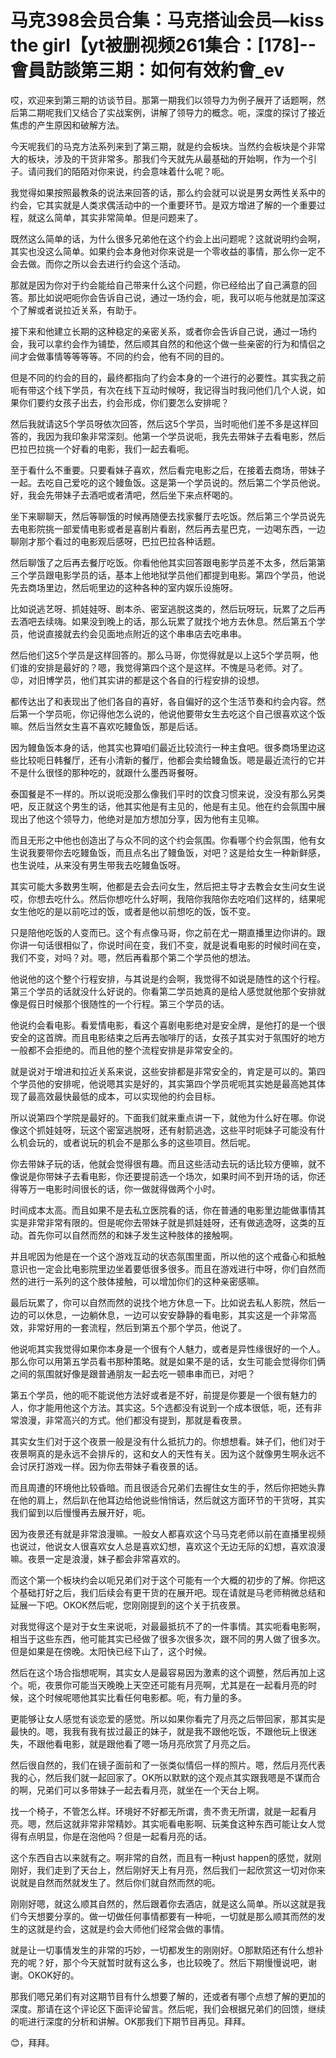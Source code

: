 # 马克398会员合集：马克搭讪会员—kiss the girl【yt被删视频261集合：[178]--會員訪談第三期：如何有效約會_ev

哎，欢迎来到第三期的访谈节目。那第一期我们以领导力为例子展开了话题啊，然后第二期呢我们又结合了实战案例，讲解了领导力的概念。呃，深度的探讨了接近焦虑的产生原因和破解方法。

今天呢我们的马克方法系列来到了第三期，就是约会板块。当然约会板块是个非常大的板块，涉及的干货非常多。那我们今天就先从最基础的开始啊，作为一个引子。请问我们的陌陌对你来说，约会意味着什么呢？呃。

我觉得如果按照最教条的说法来回答的话，那么约会就可以说是男女两性关系中的约会，它其实就是人类求偶活动中的一个重要环节。是双方增进了解的一个重要过程，就这么简单，其实非常简单。但是问题来了。

既然这么简单的话，为什么很多兄弟他在这个约会上出问题呢？这就说明约会啊，其实也没这么简单。如果约会本身他对你来说是一个零收益的事情，那么你一定不会去做。而你之所以会去进行约会这个活动。

那就是因为你对于约会能给自己带来什么这个问题，你已经给出了自己满意的回答。那比如说吧呃你会告诉自己说，通过一场约会，呃，我可以呃与他就是加深这个了解或者说拉近关系，有助于。

接下来和他建立长期的这种稳定的亲密关系，或者你会告诉自己说，通过一场约会，我可以拿约会作为铺垫，然后顺其自然的和他这个做一些亲密的行为和情侣之间才会做事情等等等等。不同的约会，他有不同的目的。

但是不同的约会的目的，最终都指向了约会本身的一个进行的必要性。其实我之前呃有带这个线下学员，有次在线下互动时候呀，我记得当时我问他们几个人说，如果你们要约女孩子出去，约会形成，你们要怎么安排呢？

然后我就请这5个学员呀依次回答，然后这5个学员，当时呃他们差不多是这样回答的，我因为我印象非常深刻。他第一个学员说呃，我先去带妹子去看电影，然后巴拉巴拉挑一个好看的电影，我们一起去看呃。

至于看什么不重要。只要看妹子喜欢，然后看完电影之后，在接着去商场，带妹子一起。去吃自己爱吃的这个鳗鱼饭。这是第一个学员说的。然后第二个学员他说。好，我会先带妹子去酒吧或者清吧，然后坐下来点杯喝的。

坐下来聊聊天，然后等聊饿的时候再随便去找家餐厅去吃饭。然后第三个学员说先去电影院挑一部爱情电影或者是喜剧片看剧，然后再去星巴克，一边喝东西，一边聊刚才那个看过的电影观后感呀，巴拉巴拉各种话题。

然后聊饿了之后再去餐厅吃饭。你看他他其实回答跟电影学员差不太多，然后第第三个学员跟电影学员的话，基本上他地狱学员他们都提到电影。第四个学员，他说先去商场里边，然后呃里边的这种各种的室内娱乐设施呀。

比如说逃艺呀、抓娃娃呀、剧本杀、密室逃脱这类的，然后玩呀玩，玩累了之后再去酒吧去续嗨。如果没到晚上的话，那么玩累了就找个地方去休息。然后第五个学员，他说直接就去约会见面地点附近的这个串串店去吃串串。

然后他们这5个学员是这样回答的。那么马哥，你觉得就是以上这5个学员啊，他们谁的安排是最好的？嗯，我觉得第四个这个是这样。不愧是马老师。对了。😡，对旧博学员，他们其实讲的都是这个各自的行程安排的设想。

都传达出了和表现出了他们各自的喜好，各自偏好的这个生活节奏和约会内容。然后第一个学员呃，你记得他怎么说的，他说他要带女生去吃这个自己很喜欢这个饭嘛。然后当然女生喜不喜欢吃鳗鱼饭，那是后话。

因为鳗鱼饭本身的话，他其实也算咱们最近比较流行一种主食吧。很多商场里边这些比较呃日韩餐厅，还有小清新的餐厅，他都会卖给鳗鱼饭。嗯是最近流行的它并不是什么很怪的那种吃的，就跟什么墨西哥餐呀。

泰国餐是不一样的。所以说呃没那么像我们平时的饮食习惯来说，没没有那么另类吧，反正就这个男生的话，他其实他是有主见的，他是有主见。他在约会氛围中展现出了他这个领导力，他绝对是加方想加分享，因为他有主见嘛。

而且无形之中他也创造出了与众不同的这个约会氛围。你看哪个约会氛围，他有女生说我要带你去吃鳗鱼饭，而且点名出了鳗鱼饭，对吧？这是给女生一种新鲜感，也生说哇，从来没有男生带我去吃鳗鱼饭呀。

其实可能大多数男生啊，他都是去会去问女生，然后把主导才去教会女生问女生说哎，你想去吃什么。然后你想吃什么好啊，我陪你我陪你去吃咱们这样的，结果呢女生他吃的是以前吃过的饭，或者是他以前想吃的饭，饭不变。

只是陪他吃饭的人变而已。这个有点像马哥，你之前在尤一期直播里边你讲的。跟你讲一句话很相似了，你说时间在变，我们不变，就是说看电影的时候时间在变，我们不变，对吗？对。嗯，然后再看那个第二个学员他的想法。

他说他的这个整个行程安排，与其说是约会啊，我觉得不如说是随性的这个行程。第三个学员的话就没什么好说的。你看第二学员她真的是给人感觉就他那个安排就像是假日时候那个很随性的一个行程。第三个学员的话。

他说约会看电影。看爱情电影，看这个喜剧电影绝对是安全牌，是他打的是一个很安全的这首牌。而且电影结束之后再去咖啡厅的话，女孩子其实对于氛围好的地方一般都不会拒绝的。而且他的整个流程安排是非常安全的。

就是说对于增进和拉近关系来说，这些安排都是非常安全的，肯定是可以的。第四个学员他的安排呢，他说嗯其实是好的，其实第四个学员呢呃其实她是最高她其体现了最高效最快最低的成本，可以实现他的约会目标。

所以说第四个学院是最好的。下面我们就来重点讲一下，就他为什么好在哪。你说像这个抓娃娃呀，玩这个密室逃脱呀，还有射箭逃逸，这些平时呃妹子可能没有什么机会玩的，或者说玩的机会不是那么多的这些项目。然后呢。

你去带妹子玩的话，他就会觉得很有趣。而且这些活动去玩的话比较方便嘛，就不像说是你带妹子去看电影，你还要提前选一个场次，如果时间不到开场的话，你还得等万一电影时间很长的话，你一做就得做两个小时。

时间成本太高。而且如果不是去私立医院看的话，你在普通的电影里边能做事情其实是非常非常有限的。但是呢你去带妹子就是抓娃娃呀，还有做逃逸呀，这类的互动。首先你可以自然而然的和妹子发生这种肢体的接触啊。

并且呢因为他是在一个这个游戏互动的状态氛围里面，所以他的这个戒备心和抵触意识也一定会比电影院里边坐着要低很多很多。而且在游戏进行中呀，你们自然而然的进行一系列的这个肢体接触，可以增加你们的这种亲密感嘛。

最后玩累了，你可以自然而然的说找个地方休息一下。比如说去私人影院，然后一边的可以休息，一边躺休息，一边可以安安静静的看电影，其实这是一个非常高效，非常好用的一套流程，然后到第五个那个学员，他说了。

他说呃其实我觉得如果你本身是一个很有个人魅力，或者是异性缘很好的一个人。那么你可以用第五学员看书那种策略。就是如果不是的话，女生可能会觉得你们俩之间的氛围就好像是跟普通朋友一起去吃一顿串串而已，对吧？

第五个学员，他的呃不能说他方法好或者是不好，前提是你要是一个很有魅力的人，你才能用他这个方法。其实这。5个选都没有说到一个成本很低，呃，还有非常浪漫，非常高兴的方式。他们都没有提到，那就是看夜景。

其实女生们对于这个夜景一般是没有什么抵抗力的。你想想看。妹子们，他们对于夜景啊真的是永远不会排斥的，这和女人的天性有关。因为这个就像男生啊永远不会讨厌打游戏一样。因为你去带妹子看夜景的话。

而且周遭的环境他比较昏暗。而且很适合兄弟们去握住女生的手，然后你把她头靠在他的肩上，然后趴在他耳边给他说些悄悄话，然后就这方面环节的干货呀，其实我们留到以后慢慢再去展开好，呃。

因为夜景还有就是非常浪漫嘛。一般女人都喜欢这个马马克老师以前在直播里视频也说过，他说女人很喜欢女人总是喜欢幻想，喜欢这个无边无际的幻想，喜欢浪漫嘛。夜景一定是浪漫，妹子都会非常喜欢的。

而这个第一个板块约会以呃兄弟们对于这个可能有一个大概的初步的了解。你把这个基础打好之后，我们后续会有更干货的在展开吧。现在请就是马老师稍微总结和延展一下吧。OKOK然后呢，您刚刚提到的这个关于抗夜景。

对我觉得这个是对于女生来说呃，对最最抵抗不了的一件事情。其实呃看电影啊，相当于这些东西，他可能其实已经做了很多次很多次，跟不同的男人做了很多次。但是如果是在傍晚。太阳快已经下山了，这个时候。

然后在这个场合指想呢啊，其实女人是最容易因为激素的这个调整，然后再加上这个。呃，夜景你可能当天晚晚上天空还可能有月亮啊，尤其是在一起看月亮的时候，这个时候呢嗯他其实比看任何电影都。呃，有力量的多。

更能够让女人感觉有谈恋爱的感觉。所以如果你看完了月亮之后带回家，那其实是最快的。嗯，我我有我有拔过最正的妹子，就是我不跟他吃饭，不跟他玩上很迷失，不跟他看电影，就是跟他看了嗯一场月亮欣赏了月亮之后。

然后很自然的，我们在镜子面前和了一张类似情侣一样的照片。嗯，然后月亮代表我的心，然后我们就一起回家了。OK所以默默的这个观点其实跟我嗯是不谋而合的啊，兄弟们可以多带妹子一起去看月亮，就坐在一个天台上啊。

找一个椅子，不管怎么样。环境好不好都无所谓，贵不贵无所谓，就是一起看月亮。嗯，然后这就非常非常精妙。其实呃看电影啊、玩美食这种东西可能让女人觉得有点明显，你是在泡他吗？但是一起看月亮的话。

这个东西自古以来就有之。啊非常的自然，而且有一种just happen的感觉，就刚刚好，我们走到了天台上，然后刚好天上有月亮，然后我们一起欣赏这一切对你来说就是自然而然就发生了。然后你们就自然而然的呃。

刚刚好嗯，就这么顺其自然的，然后跟着你去酒店，就是这么简单。所以这就是我们今天想要分享的。做一切做任何事情都要有一种呃，一切就是那么顺其而然的发生的这就是约会，这就是约会大师他们经常会做的事情。

就是让一切事情发生的非常的巧妙，一切都发生的刚刚好。O那默陌还有什么想补充的呢？好，那个今天就暂时就有这么多，也比较晚了。然后下期慢慢说吧，谢谢。OKOK好的。

那我们嗯兄弟们有对这期节目有什么想要了解的，还或者有哪个点想了解的更加的深度。那请在这个评论区下面评论留言。然后呢，我们会根据兄弟们的回馈，继续的呃进行深度的分析和讲解。OK那我们下期节目再见。拜拜。

😊，拜拜。